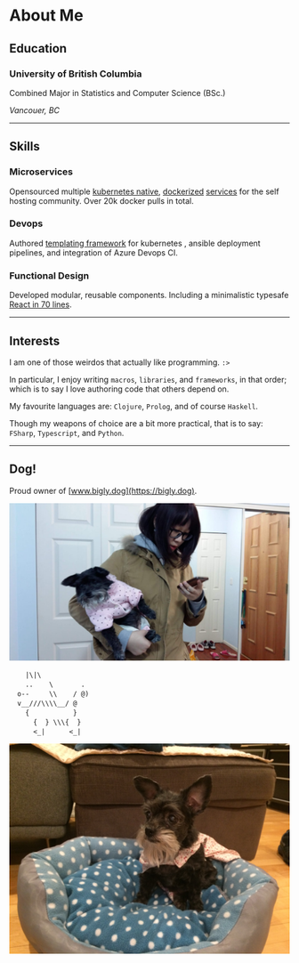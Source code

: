 # About Me

## Education

### University of British Columbia

Combined Major in Statistics and Computer Science (BSc.)

_Vancouer, BC_

---

## Skills

### Microservices

Opensourced multiple [kubernetes native](https://ms-jpq.github.io/simple-traefik-dash), [dockerized](https://ms-jpq.github.io/simple-traefik-identity) [services](https://ms-jpq.github.io/kde-in-docker) for the self hosting community.
Over 20k docker pulls in total.

### Devops

Authored [templating framework](http://ms-jpq.github.io/jinja2pp) for kubernetes , ansible deployment pipelines, and integration of Azure Devops CI.

### Functional Design

Developed modular, reusable components. Including a minimalistic typesafe [React in 70 lines](http://ms-jpq.github.io/noact).

---

## Interests

I am one of those weirdos that actually like programming. `:>`

In particular, I enjoy writing `macros`, `libraries`, and `frameworks`, in that order; which is to say I love authoring code that others depend on.

My favourite languages are: `Clojure`, `Prolog`, and of course `Haskell`.

Though my weapons of choice are a bit more practical, that is to say: `FSharp`, `Typescript`, and `Python`.

---

## Dog!

Proud owner of [www.bigly.dog](https://bigly.dog).

![me with dog.jpg](https://github.com/ms-jpq/simple-markdown-showcase/raw/master/assets/dog_pic.jpg)

```txt
    |\|\
    ..    \       .
  o--     \\    / @)
  v__///\\\\__/ @
    {           }
      {  } \\\{  }
      <_|      <_|
```

![dog with cape.jpg](https://github.com/ms-jpq/simple-markdown-showcase/raw/master/assets/super_dog.jpg)
